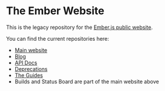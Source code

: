 # The Ember Website
This is the legacy repository for the [Ember.js public website](https://emberjs.com). 

You can find the current repositories here:
- [Main website](https://github.com/ember-learn/ember-website)
- [Blog](https://github.com/ember-learn/ember-blog)
- [API Docs](https://github.com/ember-learn/ember-api-docs) 
- [Deprecations](https://github.com/ember-learn/deprecation-app) 
- [The Guides](https://github.com/ember-learn/guides-source)
- Builds and Status Board are part of the main website above

